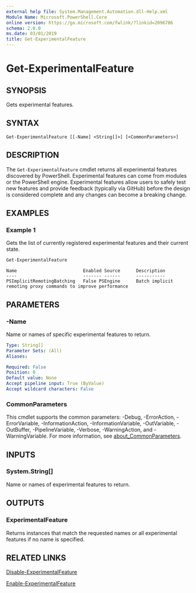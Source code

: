 ```yaml
---
external help file: System.Management.Automation.dll-Help.xml
Module Name: Microsoft.PowerShell.Core
online version: https://go.microsoft.com/fwlink/?linkid=2096786
schema: 2.0.0
ms.date: 03/01/2019
title: Get-ExperimentalFeature
---
```

# Get-ExperimentalFeature

## SYNOPSIS
Gets experimental features.

## SYNTAX

```
Get-ExperimentalFeature [[-Name] <String[]>] [<CommonParameters>]
```

## DESCRIPTION

The `Get-ExperimentalFeature` cmdlet returns all experimental features discovered by PowerShell.
Experimental features can come from modules or the PowerShell engine. Experimental features allow
users to safely test new features and provide feedback (typically via GitHub) before the design is
considered complete and any changes can become a breaking change.

## EXAMPLES

### Example 1

Gets the list of currently registered experimental features and their current state.

```powershell
Get-ExperimentalFeature
```

```Output
Name                         Enabled Source      Description
----                         ------- ------      -----------
PSImplicitRemotingBatching   False PSEngine      Batch implicit remoting proxy commands to improve performance
```

## PARAMETERS

### -Name

Name or names of specific experimental features to return.

```yaml
Type: String[]
Parameter Sets: (All)
Aliases:

Required: False
Position: 0
Default value: None
Accept pipeline input: True (ByValue)
Accept wildcard characters: False
```

### CommonParameters

This cmdlet supports the common parameters: -Debug, -ErrorAction, -ErrorVariable,
-InformationAction, -InformationVariable, -OutVariable, -OutBuffer, -PipelineVariable, -Verbose,
-WarningAction, and -WarningVariable. For more information, see [about_CommonParameters](http://go.microsoft.com/fwlink/?LinkID=113216).

## INPUTS

### System.String[]

Name or names of experimental features to return.

## OUTPUTS

### ExperimentalFeature

Returns instances that match the requested names or all experimental features if no name is
specified.

## RELATED LINKS

[Disable-ExperimentalFeature](Disable-ExperimentalFeature.md)

[Enable-ExperimentalFeature](Enable-ExperimentalFeature.md)
